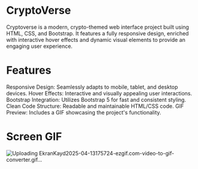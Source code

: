# CryptoVerse

Cryptoverse is a modern, crypto-themed web interface project built using HTML, CSS, and Bootstrap. It features a fully responsive design, enriched with interactive hover effects and dynamic visual elements to provide an engaging user experience.

# Features

Responsive Design: Seamlessly adapts to mobile, tablet, and desktop devices.
Hover Effects: Interactive and visually appealing user interactions.
Bootstrap Integration: Utilizes Bootstrap 5 for fast and consistent styling.
Clean Code Structure: Readable and maintainable HTML/CSS code.
GIF Preview: Includes a GIF showcasing the project's functionality.

# Screen GIF 
![Uploading EkranKayd2025-04-13175724-ezgif.com-video-to-gif-converter.gif…]()


